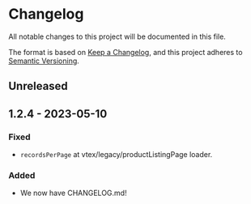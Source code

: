 # Changelog

All notable changes to this project will be documented in this file.

The format is based on [Keep a Changelog](https://keepachangelog.com/en/1.0.0/),
and this project adheres to [Semantic Versioning](https://semver.org/spec/v2.0.0.html).

## Unreleased

## 1.2.4 - 2023-05-10

### Fixed

- `recordsPerPage` at vtex/legacy/productListingPage loader.

### Added

- We now have CHANGELOG.md!
